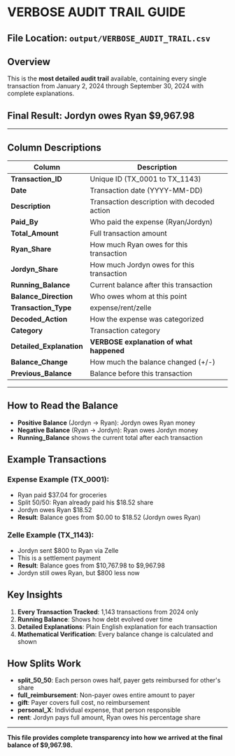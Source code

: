 # VERBOSE AUDIT TRAIL GUIDE

## File Location: `output/VERBOSE_AUDIT_TRAIL.csv`

## Overview
This is the **most detailed audit trail** available, containing every single transaction from January 2, 2024 through September 30, 2024 with complete explanations.

## Final Result: **Jordyn owes Ryan $9,967.98**

---

## Column Descriptions

| Column | Description |
|--------|-------------|
| **Transaction_ID** | Unique ID (TX_0001 to TX_1143) |
| **Date** | Transaction date (YYYY-MM-DD) |
| **Description** | Transaction description with decoded action |
| **Paid_By** | Who paid the expense (Ryan/Jordyn) |
| **Total_Amount** | Full transaction amount |
| **Ryan_Share** | How much Ryan owes for this transaction |
| **Jordyn_Share** | How much Jordyn owes for this transaction |
| **Running_Balance** | Current balance after this transaction |
| **Balance_Direction** | Who owes whom at this point |
| **Transaction_Type** | expense/rent/zelle |
| **Decoded_Action** | How the expense was categorized |
| **Category** | Transaction category |
| **Detailed_Explanation** | **VERBOSE explanation of what happened** |
| **Balance_Change** | How much the balance changed (+/-) |
| **Previous_Balance** | Balance before this transaction |

---

## How to Read the Balance

- **Positive Balance** (Jordyn → Ryan): Jordyn owes Ryan money
- **Negative Balance** (Ryan → Jordyn): Ryan owes Jordyn money
- **Running_Balance** shows the current total after each transaction

## Example Transactions

### Expense Example (TX_0001):
- Ryan paid $37.04 for groceries
- Split 50/50: Ryan already paid his $18.52 share
- Jordyn owes Ryan $18.52
- **Result**: Balance goes from $0.00 to $18.52 (Jordyn owes Ryan)

### Zelle Example (TX_1143):
- Jordyn sent $800 to Ryan via Zelle
- This is a settlement payment
- **Result**: Balance goes from $10,767.98 to $9,967.98
- Jordyn still owes Ryan, but $800 less now

## Key Insights

1. **Every Transaction Tracked**: 1,143 transactions from 2024 only
2. **Running Balance**: Shows how debt evolved over time
3. **Detailed Explanations**: Plain English explanation for each transaction
4. **Mathematical Verification**: Every balance change is calculated and shown

## How Splits Work

- **split_50_50**: Each person owes half, payer gets reimbursed for other's share
- **full_reimbursement**: Non-payer owes entire amount to payer
- **gift**: Payer covers full cost, no reimbursement
- **personal_X**: Individual expense, that person responsible
- **rent**: Jordyn pays full amount, Ryan owes his percentage share

---

**This file provides complete transparency into how we arrived at the final balance of $9,967.98.**